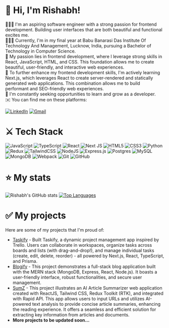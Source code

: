 # 👋 Hi, I'm Rishabh!
👩🏻‍💻 I'm an aspiring software engineer with a strong passion for frontend development. Building user interfaces that are both beautiful and functional excites me.<br/>
👩🏻‍🎓 Currently, I'm in my final year at Babu Banarasi Das Institute Of Technology And Management, Lucknow, India, pursuing a Bachelor of Technology in Computer Science.<br/>
🎨 My passion lies in frontend development, where I leverage strong skills in React, JavaScript, HTML, and CSS. This foundation allows me to create beautiful, user-friendly, and interactive web experiences.<br/>
🌷 To further enhance my frontend development skills, I'm actively learning Next.js, which leverages React to create server-rendered and statically generated web applications. This combination allows me to build performant and SEO-friendly web experiences.<br/>
💭 I'm constantly seeking opportunities to learn and grow as a developer.<br/>
✉️ You can find me on these platforms:

[![LinkedIn](https://img.shields.io/badge/linkedin-%230077B5.svg?style=for-the-badge&logo=linkedin&logoColor=white&link=https://linkedin.com/in/rishabhjain2404/)](https://linkedin.com/in/rishabhjain2404/)
[![Gmail](https://img.shields.io/badge/Gmail-D14836?style=for-the-badge&logo=gmail&logoColor=white&link=mailto:rishabh2404jain@gmail.com)](mailto:rishabh2404jain@gmail.com)


# ⚔️ Tech Stack

![JavaScript](https://img.shields.io/badge/javascript-%23323330.svg?style=for-the-badge&logo=javascript&logoColor=%23F7DF1E)
![TypeScript](https://img.shields.io/badge/typescript-%23007ACC.svg?style=for-the-badge&logo=typescript&logoColor=white)
![React](https://img.shields.io/badge/react-%2320232a.svg?style=for-the-badge&logo=react&logoColor=%2361DAFB)
![Next JS](https://img.shields.io/badge/Next-black?style=for-the-badge&logo=next.js&logoColor=white)
![HTML5](https://img.shields.io/badge/html5-%23E34F26.svg?style=for-the-badge&logo=html5&logoColor=white)
![CSS3](https://img.shields.io/badge/css3-%231572B6.svg?style=for-the-badge&logo=css3&logoColor=white)
![Python](https://img.shields.io/badge/python-3670A0?style=for-the-badge&logo=python&logoColor=ffdd54)
![Redux](https://img.shields.io/badge/redux-%23593d88.svg?style=for-the-badge&logo=redux&logoColor=white)
![TailwindCSS](https://img.shields.io/badge/tailwindcss-%2338B2AC.svg?style=for-the-badge&logo=tailwind-css&logoColor=white)
![NodeJS](https://img.shields.io/badge/node.js-6DA55F?style=for-the-badge&logo=node.js&logoColor=white)
![Express.js](https://img.shields.io/badge/express.js-%23404d59.svg?style=for-the-badge&logo=express&logoColor=%2361DAFB)
![Postgres](https://img.shields.io/badge/postgres-%23316192.svg?style=for-the-badge&logo=postgresql&logoColor=white)
![MySQL](https://img.shields.io/badge/mysql-4479A1.svg?style=for-the-badge&logo=mysql&logoColor=white)
![MongoDB](https://img.shields.io/badge/MongoDB-%234ea94b.svg?style=for-the-badge&logo=mongodb&logoColor=white)
![Webpack](https://img.shields.io/badge/webpack-%238DD6F9.svg?style=for-the-badge&logo=webpack&logoColor=black)
![Git](https://img.shields.io/badge/git-%23F05033.svg?style=for-the-badge&logo=git&logoColor=white)
![GitHub](https://img.shields.io/badge/github-%23121011.svg?style=for-the-badge&logo=github&logoColor=white)

# ⭐ My stats

![Rishabh's GitHub stats](https://github-readme-stats.vercel.app/api?username=RishabhJain2404&theme=radical&hide_border=false&include_all_commits=true&count_private=true)
[![Top Languages](https://github-readme-stats-sigma-five.vercel.app/api/top-langs/?username=RishabhJain2404&layout=compact&show_icons=true&theme=dark)](https://github.com/RishabhJain2404/github-readme-stats)

# ✅ My projects

Here are some of my projects that I'm proud of:

- [Taskify](https://github.com/RishabhJain2404/taskify-app) - Built Taskify, a dynamic project management app inspired by Trello. Users can collaborate in workspaces, organize tasks across boards and lists (with drag-and-drop!), and manage individual tasks (create, edit, delete, reorder) - all powered by Next.js, React, TypeScript, and Prisma.
- [Blogify](https://github.com/RishabhJain2404/blogify-mern-app) - This project demonstrates a full-stack blog application built with the MERN stack (MongoDB, Express, React, Node.js). It boasts a user-friendly interface, robust functionalities, and secure user management.
- [SumZ](https://github.com/RishabhJain2404/AI-Article-Summarizer-App) - This project illustrates an AI Article Summarizer web application created with ReactJS, Tailwind CSS, Redux Toolkit (RTK), and integrated with Rapid API. This app allows users to input URLs and utilizes AI-powered text analysis to provide concise article summaries, enhancing the reading experience. It offers a seamless and efficient solution for extracting key information from articles and documents.
- <strong>More projects to be updated soon...</strong>
